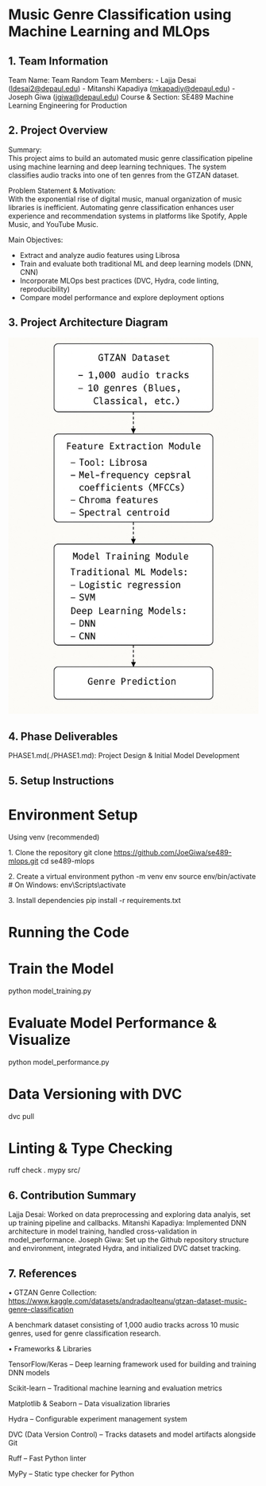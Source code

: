 # Music Genre Classification using Machine Learning and MLOps

## 1. Team Information
Team Name: Team Random
Team Members: - Lajja Desai (ldesai2@depaul.edu)
              - Mitanshi Kapadiya (mkapadiy@depaul.edu)
              - Joseph Giwa (jgiwa@depaul.edu)
Course & Section: SE489 Machine Learning Engineering for Production              

## 2. Project Overview
Summary:  
  This project aims to build an automated music genre classification pipeline using machine learning and deep learning techniques. The system classifies audio tracks into one of ten genres from the GTZAN dataset.

Problem Statement & Motivation:  
  With the exponential rise of digital music, manual organization of music libraries is inefficient. Automating genre classification enhances user experience and recommendation systems in platforms like Spotify, Apple Music, and YouTube Music.

Main Objectives:  
  - Extract and analyze audio features using Librosa  
  - Train and evaluate both traditional ML and deep learning models (DNN, CNN)  
  - Incorporate MLOps best practices (DVC, Hydra, code linting, reproducibility)  
  - Compare model performance and explore deployment options

## 3. Project Architecture Diagram

![alt text](https://github.com/JoeGiwa/se489-mlops/blob/main/img_1.jpeg)

## 4. Phase Deliverables
PHASE1.md(./PHASE1.md): Project Design & Initial Model Development

## 5. Setup Instructions

# Environment Setup
Using venv (recommended)

1.⁠ ⁠Clone the repository
git clone https://github.com/JoeGiwa/se489-mlops.git
cd se489-mlops

2.⁠ ⁠Create a virtual environment
python -m venv env
source env/bin/activate      # On Windows: env\Scripts\activate

3.⁠ ⁠Install dependencies
pip install -r requirements.txt

# Running the Code
# Train the Model

python model_training.py

# Evaluate Model Performance & Visualize

python model_performance.py

# Data Versioning with DVC

dvc pull

# Linting & Type Checking

ruff check .
mypy src/

## 6. Contribution Summary
Lajja Desai: Worked on data preprocessing and exploring data analyis, set up training pipeline and callbacks.
Mitanshi Kapadiya: Implemented DNN architecture in model training, handled cross-validation in model_performance.
Joseph Giwa: Set up the Github repository structure and environment, integrated Hydra, and initialized DVC datset tracking.

## 7. References
•⁠  ⁠GTZAN Genre Collection: https://www.kaggle.com/datasets/andradaolteanu/gtzan-dataset-music-genre-classification

A benchmark dataset consisting of 1,000 audio tracks across 10 music genres, used for genre classification research.

•⁠  ⁠Frameworks & Libraries

TensorFlow/Keras – Deep learning framework used for building and training DNN models

Scikit-learn – Traditional machine learning and evaluation metrics

Matplotlib & Seaborn – Data visualization libraries

Hydra – Configurable experiment management system

DVC (Data Version Control) – Tracks datasets and model artifacts alongside Git

Ruff – Fast Python linter

MyPy – Static type checker for Python
